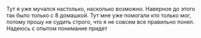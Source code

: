 Тут я уже мучался настолько, насколько возможно. Наверное до этого так было только с 8 домашкой. Тут мне уже помогали кто только мог, потому прошу не судить строго, что я не совсем все правильно понял. Надеюсь с опытом понимание придет
